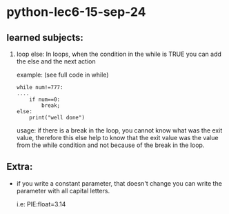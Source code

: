 # python-lec6-15-sep-24

## learned subjects:

1) loop else: 
    In loops, when the condition in the while is TRUE you can add the else and the next action

    example: (see full code in while)
    ```
    while num!=777:
   ....
        if num==0:
            break;
   else: 
        print("well done")
    ```
   usage: if there is a break in the loop, you cannot know what was the exit value, therefore this else help to know that the exit value was the value from the while condition and not because of the break in the loop. 
## Extra:

* if you write a constant parameter, that doesn't change you can write the parameter with all capital letters.

    i.e: PIE:float=3.14